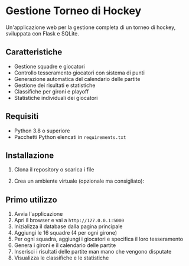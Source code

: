 # Gestione Torneo di Hockey

Un'applicazione web per la gestione completa di un torneo di hockey, sviluppata con Flask e SQLite.

## Caratteristiche

- Gestione squadre e giocatori
- Controllo tesseramento giocatori con sistema di punti
- Generazione automatica del calendario delle partite
- Gestione dei risultati e statistiche
- Classifiche per gironi e playoff
- Statistiche individuali dei giocatori

## Requisiti

- Python 3.8 o superiore
- Pacchetti Python elencati in `requirements.txt`

## Installazione

1. Clona il repository o scarica i file

2. Crea un ambiente virtuale (opzionale ma consigliato):


## Primo utilizzo

1. Avvia l'applicazione
2. Apri il browser e vai a `http://127.0.0.1:5000`
3. Inizializza il database dalla pagina principale
4. Aggiungi le 16 squadre (4 per ogni girone)
5. Per ogni squadra, aggiungi i giocatori e specifica il loro tesseramento
6. Genera i gironi e il calendario delle partite
7. Inserisci i risultati delle partite man mano che vengono disputate
8. Visualizza le classifiche e le statistiche

